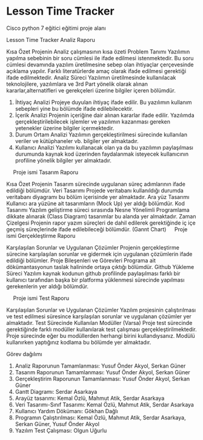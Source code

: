 # Lesson Time Tracker
Cisco python 7 eğitici eğitimi  proje alanı

Lesson Time Tracker Analiz Raporu


Kısa Özet
Projenin Analiz çalışmasının kısa özeti 
Problem Tanımı
Yazılımın yapılma sebebinin bir soru cümlesi ile ifade edilmesi istenmektedir. Bu soru cümlesi devamında yazılım üretilmesine sebep olan ihtiyaçlar çerçevesinde açıklama yapılır. Farklı literatürlerde amaç olarak ifade edilmesi gerektiği ifade edilmektedir. 
Analiz Süreci
Yazılımın üretilmesinde kullanılacak teknolojilere, yazılımlara ve 3rd Part  yönelik olarak alınan kararlar,alternatifleri ve gerekçeleri üzerine bilgiler içeren bölümdür. 
1.	İhtiyaç Analizi
Projeye duyulan ihtiyaç ifade edilir. Bu yazılımın kullanım sebepleri yine bu bölümde ifade edilebilecektir. 
2.	İçerik Analizi 
Projenin içeriğine dair alınan kararlar ifade edilir. Yazılımda gerçekleştirilebilecek işlemler ve yazılımın kazanması gereken yetenekler üzerine bilgiler içermektedir.
3.	Durum Ortam Analizi
Yazılımın gerçekleştirilmesi sürecinde kullanılan veriler ve kütüphaneler vb. bilgiler yer almaktadır. 
4.	Kullanıcı Analizi 
Yazılımı kullanacak olan ya da bu yazılımın paylaşılması durumunda kaynak kod üzerinden faydalanmak isteyecek kullanıcının profiline yönelik bilgiler yer almaktadır.



 
Proje ismi Tasarım Raporu

Kısa Özet
Projenin Tasarım sürecinde uygulanan süreç adımlarının ifade edildiği bölümdür. 
Veri Tasarımı
Projede veritabanı kullanıldığı durumda veritabanı diyagramı bu bölüm içerisinde yer almaktadır. 
Ara yüz Tasarımı
Kullanıcı ara yüzüne ait tasarımların (Mock Up) yer aldığı bölümdür. 
Kod Tasarımı
Yazılım geliştirme süreci sırasında Nesne Yönelimli Programlama dikkate alınarak (Class Diagram) tasarımlar bu alanda yer almaktadır. 
Zaman Çizelgesi
Projenin rapor yazım süreçleri de dahil edilerek gerektiğinde iç içe geçmiş süreçlerinde ifade edilebileceği bölümdür. (Gannt Chart)
 
Proje ismi Gerçekleştirme Raporu

Karşılaşılan Sorunlar ve Uygulanan Çözümler
Projenin gerçekleştirme sürecine karşılaşılan sorunlar ve gidermek için uygulanan çözümlerin ifade edildiği bölümler. 
Proje Bileşenleri ve Görevleri
Programa ait dökümantasyonun taslak halininde ortaya çıktığı bölümdür. 
Github Yükleme Süreci
Yazılım kaynak kodunun github profilinde paylaşılması farklı bir kullanıcı tarafından başka bir platforma yüklenmesi sürecinde yapılması gerekenlerin yer aldığı bölümdür. 


 
Proje ismi Test Raporu

Karşılaşılan Sorunlar ve Uygulanan Çözümler
Yazılım projesinin çalıştırılması ve test edilmesi süresince karşılaşılan sorunlar ve uygulanan çözümler yer almaktadır. 
Test Sürecinde Kullanılan Modüller (Varsa) 
Proje test sürecinde gerektiğinde farklı modüller kullanılarak test çalışması gerçekleştirilmektedir. Proje sürecinde eğer bu modüllerden herhangi birini kullandıysanız. Modülü kullanırken yaptığınız kodlama bu bölümde yer almaktadır. 
 

Görev dağılımı
1.	Analiz Raporunun Tamamlanması: Yusuf Önder Akyol, Serkan Güner				
2.	Tasarım Raporunun Tamamlanması: Yusuf Önder Akyol, Serkan Güner				
3.	Gerçekleştirim Raporunun Tamamlanması: Yusuf Önder Akyol, Serkan Güner				
4.	Gantt Diagramı: Serdar Asarkaya				
5.	Arayüz tasarımı:	Kemal Özlü, Mahmut Atik, Serdar Asarkaya				
6.	Veri Tasarımı-Sınıf Tasarımı: Kemal Özlü, Mahmut Atik, Serdar Asarkaya				
7.	Kullanıcı Yardım Dökümanı: Gökhan Dağlı				
8.	Programın Çalıştırılması:	Kemal Özlü, Mahmut Atik, Serdar Asarkaya, Serkan Güner, Yusuf Önder Akyol				
9.	Yazılım Test Çalışması:	Olgun Uğurlu				


